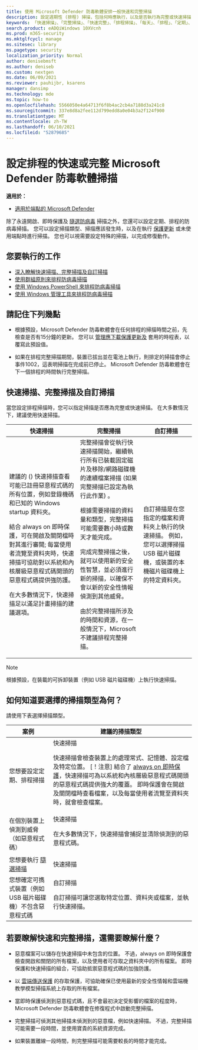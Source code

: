 ```yaml
---
title: 使用 Microsoft Defender 防毒軟體安排一般快速和完整掃描
description: 設定週期性 (排程) 掃描，包括何時應執行，以及是否執行為完整或快速掃描
keywords: 「快速掃描」、「完整掃描」、「快速完整」、「排程掃描」、「每天」、「排程」、「定期」、「定期」
search.product: eADQiWindows 10XVcnh
ms.prod: m365-security
ms.mktglfcycl: manage
ms.sitesec: library
ms.pagetype: security
localization_priority: Normal
author: denisebmsft
ms.author: deniseb
ms.custom: nextgen
ms.date: 06/09/2021
ms.reviewer: pauhijbr, ksarens
manager: dansimp
ms.technology: mde
ms.topic: how-to
ms.openlocfilehash: 5566050e4a64713f6f8b4ac2cb4a7188d3a241c8
ms.sourcegitcommit: 337e8d8a2fee112d799edd8a0e04b3a2f124f900
ms.translationtype: MT
ms.contentlocale: zh-TW
ms.lasthandoff: 06/10/2021
ms.locfileid: "52879685"
---
```

# <a name="configure-scheduled-quick-or-full-microsoft-defender-antivirus-scans"></a>設定排程的快速或完整 Microsoft Defender 防毒軟體掃描

**適用於：**

- [適用於端點的 Microsoft Defender](/microsoft-365/security/defender-endpoint/)

除了永遠開啟、即時保護及 [隨選防病毒](run-scan-microsoft-defender-antivirus.md) 掃描之外，您還可以設定定期、排程的防病毒掃描。 您可以設定掃描類型、掃描應該發生時，以及在執行 [保護更新](manage-protection-updates-microsoft-defender-antivirus.md) 或未使用端點時進行掃描。 您也可以視需要設定特殊的掃描，以完成修復動作。

## <a name="what-do-you-want-to-do"></a>您要執行的工作

- [深入瞭解快速掃描、完整掃描及自訂掃描](#quick-scan-full-scan-and-custom-scan)
- [使用群組原則來排程防病毒掃描](schedule-antivirus-scans-group-policy.md)
- [使用 Windows PowerShell 來排程防病毒掃描](schedule-antivirus-scans-powershell.md)
- [使用 Windows 管理工具來排程防病毒掃描](schedule-antivirus-scans-wmi.md)

## <a name="keep-the-following-points-in-mind"></a>請記住下列幾點

- 根據預設，Microsoft Defender 防毒軟體會在任何排程的掃描時間之前，先檢查是否有15分鐘的更新。 您可以 [管理應下載保護更新及](manage-protection-update-schedule-microsoft-defender-antivirus.md) 套用的時程表，以覆寫此預設值。 

- 如果在排程完整掃描期間，裝置已拔出並在電池上執行，則排定的掃描會停止事件1002，這表明掃描在完成前已停止。 Microsoft Defender 防毒軟體會在下一個排程的時間執行完整掃描。

## <a name="quick-scan-full-scan-and-custom-scan"></a>快速掃描、完整掃描及自訂掃描

當您設定排程掃描時，您可以指定掃描是否應為完整或快速掃描。 在大多數情況下，建議使用快速掃描。 

| 快速掃描  | 完整掃描  | 自訂掃描 |
|---------|---------|---------|
| 建議的 () 快速掃描查看可能已註冊惡意程式碼的所有位置，例如登錄機碼和已知的 Windows startup 資料夾。 <p>結合 always on 即時保護，可在開啟及關閉檔時對其進行審閱; 每當使用者流覽至資料夾時，快速掃描可協助對以系統和內核層級惡意程式碼開頭的惡意程式碼提供強防護。 <p>在大多數情況下，快速掃描足以滿足計畫掃描的建議選項。 | 完整掃描會從執行快速掃描開始，繼續執行所有已裝載固定磁片及移除/網路磁碟機的連續檔案掃描 (如果完整掃描已設定為執行此作業) 。 <p>根據需要掃描的資料量和類型，完整掃描可能需要數小時或數天才能完成。<p>完成完整掃描之後，就可以使用新的安全性智慧，並必須進行新的掃描，以確保不會以新的安全性情報偵測到其他威脅。 <p>由於完整掃描所涉及的時間和資源，在一般情況下，Microsoft 不建議排程完整掃描。  | 自訂掃描是在您指定的檔案和資料夾上執行的快速掃描。 例如，您可以選擇掃描 USB 磁片磁碟機，或裝置的本機磁片磁碟機上的特定資料夾。 <p> | 

> [!NOTE]
> 根據預設，在裝載的可拆卸裝置（例如 USB 磁片磁碟機）上執行快速掃描。

## <a name="how-do-i-know-which-scan-type-to-choose"></a>如何知道要選擇的掃描類型為何？

請使用下表選擇掃描類型。

| 案例  | 建議的掃描類型  |
|---------|---------|
| 您想要設定定期、排程掃描     | 快速掃描 <p>快速掃描會檢查裝置上的處理常式、記憶體、設定檔及特定位置。 [！注意] 結合了 [always on 即時保護](configure-real-time-protection-microsoft-defender-antivirus.md)，快速掃描可為以系統和內核層級惡意程式碼開頭的惡意程式碼提供強大的覆蓋。 即時保護會在開啟及關閉檔時查看檔案，以及每當使用者流覽至資料夾時，就會檢查檔案。         |
| 在個別裝置上偵測到威脅（如惡意程式碼）     | 快速掃描 <p>在大多數情況下，快速掃描會捕捉並清除偵測到的惡意程式碼。   |
| 您想要執行 [隨選掃描](run-scan-microsoft-defender-antivirus.md)     | 快速掃描       |
| 您想確定可擕式裝置（例如 USB 磁片磁碟機）不包含惡意程式碼 | 自訂掃描 <p>自訂掃描可讓您選取特定位置、資料夾或檔案，並執行快速掃描。 |

## <a name="what-else-do-i-need-to-know-about-quick-and-full-scans"></a>若要瞭解快速和完整掃描，還需要瞭解什麼？

- 惡意檔案可以儲存在快速掃描中未包含的位置。 不過，always on 即時保護會檢查開啟和關閉的所有檔案，以及使用者可存取之資料夾中的所有檔案。 即時保護和快速掃描的組合，可協助抵禦惡意程式碼的加強防護。

- 以 [雲端傳送保護](cloud-protection-microsoft-defender-antivirus.md) 的存取保護，可協助確保已使用最新的安全性情報和雲端機教學模型掃描系統上存取的所有檔案。

- 當即時保護偵測到惡意程式碼，且不會最初決定受影響的檔案的程度時，Microsoft Defender 防毒軟體會在修復程式中啟動完整掃描。

- 完整掃描可偵測其他掃描未偵測到的惡意檔，例如快速掃描。 不過，完整掃描可能需要一段時間，並使用寶貴的系統資源完成。

- 如果裝置離線一段時間，則完整掃描可能需要較長的時間才能完成。 

